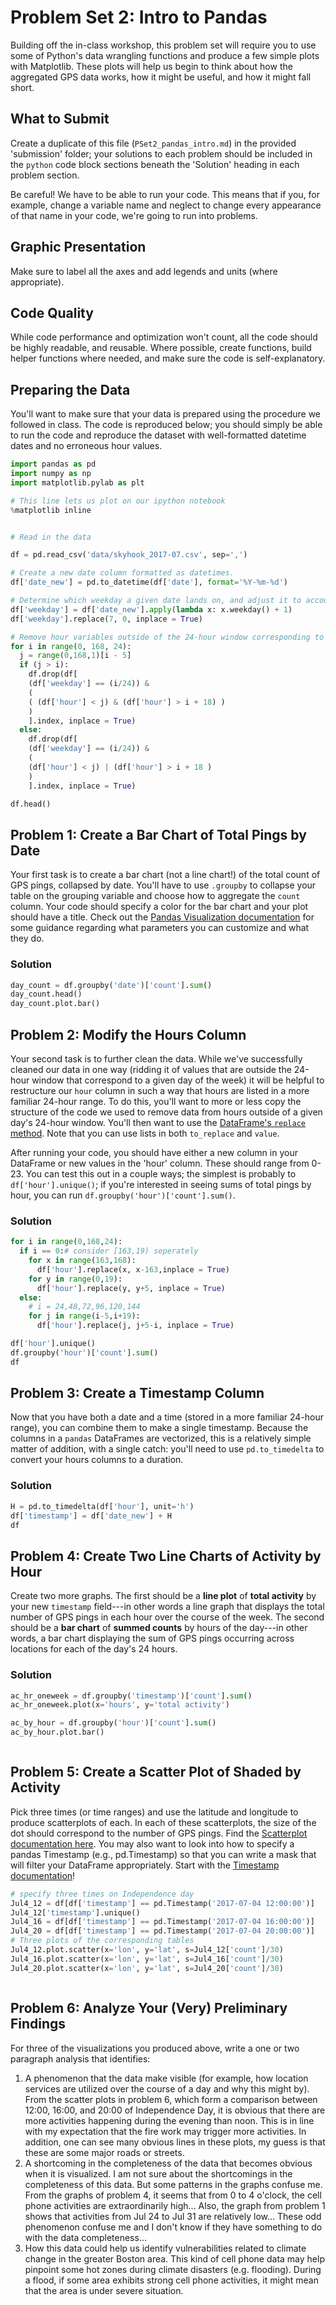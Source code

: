 # Problem Set 2: Intro to Pandas

Building off the in-class workshop, this problem set will require you to use some of Python's data wrangling functions and produce a few simple plots with Matplotlib. These plots will help us begin to think about how the aggregated GPS data works, how it might be useful, and how it might fall short.

## What to Submit

Create a duplicate of this file (`PSet2_pandas_intro.md`) in the provided 'submission' folder; your solutions to each problem should be included in the `python` code block sections beneath the 'Solution' heading in each problem section.

Be careful! We have to be able to run your code. This means that if you, for example, change a variable name and neglect to change every appearance of that name in your code, we're going to run into problems.

## Graphic Presentation

Make sure to label all the axes and add legends and units (where appropriate).

## Code Quality

While code performance and optimization won't count, all the code should be highly readable, and reusable. Where possible, create functions, build helper functions where needed, and make sure the code is self-explanatory.

## Preparing the Data

You'll want to make sure that your data is prepared using the procedure we followed in class. The code is reproduced below; you should simply be able to run the code and reproduce the dataset with well-formatted datetime dates and no erroneous hour values.

```python
import pandas as pd
import numpy as np
import matplotlib.pylab as plt

# This line lets us plot on our ipython notebook
%matplotlib inline


# Read in the data

df = pd.read_csv('data/skyhook_2017-07.csv', sep=',')

# Create a new date column formatted as datetimes.
df['date_new'] = pd.to_datetime(df['date'], format='%Y-%m-%d')

# Determine which weekday a given date lands on, and adjust it to account for the fact that '0' in our hours field corresponds to Sunday, but .weekday() returns 0 for Monday.
df['weekday'] = df['date_new'].apply(lambda x: x.weekday() + 1)
df['weekday'].replace(7, 0, inplace = True)

# Remove hour variables outside of the 24-hour window corresponding to the day of the week a given date lands on.
for i in range(0, 168, 24):
  j = range(0,168,1)[i - 5]
  if (j > i):
    df.drop(df[
    (df['weekday'] == (i/24)) &
    (
    ( (df['hour'] < j) & (df['hour'] > i + 18) )
    )
    ].index, inplace = True)
  else:
    df.drop(df[
    (df['weekday'] == (i/24)) &
    (
    (df['hour'] < j) | (df['hour'] > i + 18 )
    )
    ].index, inplace = True)

df.head()
```

## Problem 1: Create a Bar Chart of Total Pings by Date

Your first task is to create a bar chart (not a line chart!) of the total count of GPS pings, collapsed by date. You'll have to use `.groupby` to collapse your table on the grouping variable and choose how to aggregate the `count` column. Your code should specify a color for the bar chart and your plot should have a title. Check out the [Pandas Visualization documentation](https://pandas.pydata.org/pandas-docs/stable/visualization.html) for some guidance regarding what parameters you can customize and what they do.

### Solution

```python
day_count = df.groupby('date')['count'].sum()
day_count.head()
day_count.plot.bar()

```

## Problem 2: Modify the Hours Column

Your second task is to further clean the data. While we've successfully cleaned our data in one way (ridding it of values that are outside the 24-hour window that correspond to a given day of the week) it will be helpful to restructure our `hour` column in such a way that hours are listed in a more familiar 24-hour range. To do this, you'll want to more or less copy the structure of the code we used to remove data from hours outside of a given day's 24-hour window. You'll then want to use the [DataFrame's `replace` method](https://pandas.pydata.org/pandas-docs/stable/generated/pandas.DataFrame.replace.html). Note that you can use lists in both `to_replace` and `value`.

After running your code, you should have either a new column in your DataFrame or new values in the 'hour' column. These should range from 0-23. You can test this out in a couple ways; the simplest is probably to `df['hour'].unique()`; if you're interested in seeing sums of total pings by hour, you can run `df.groupby('hour')['count'].sum()`.

### Solution

```python
for i in range(0,168,24):
  if i == 0:# consider [163,19) seperately
    for x in range(163,168):
      df['hour'].replace(x, x-163,inplace = True)
    for y in range(0,19):
      df['hour'].replace(y, y+5, inplace = True)    
  else:
    # i = 24,48,72,96,120,144
    for j in range(i-5,i+19):
      df['hour'].replace(j, j+5-i, inplace = True)

df['hour'].unique()
df.groupby('hour')['count'].sum()
df
```

## Problem 3: Create a Timestamp Column

Now that you have both a date and a time (stored in a more familiar 24-hour range), you can combine them to make a single timestamp. Because the columns in a `pandas` DataFrames are vectorized, this is a relatively simple matter of addition, with a single catch: you'll need to use `pd.to_timedelta` to convert your hours columns to a duration.

### Solution

```python
H = pd.to_timedelta(df['hour'], unit='h')
df['timestamp'] = df['date_new'] + H
df
```

## Problem 4: Create Two Line Charts of Activity by Hour

Create two more graphs. The first should be a **line plot** of **total activity** by your new `timestamp` field---in other words a line graph that displays the total number of GPS pings in each hour over the course of the week. The second should be a **bar chart** of **summed counts** by hours of the day---in other words, a bar chart displaying the sum of GPS pings occurring across locations for each of the day's 24 hours.

### Solution

```python
ac_hr_oneweek = df.groupby('timestamp')['count'].sum()
ac_hr_oneweek.plot(x='hours', y='total activity')

ac_by_hour = df.groupby('hour')['count'].sum()
ac_by_hour.plot.bar()



```

## Problem 5: Create a Scatter Plot of Shaded by Activity

Pick three times (or time ranges) and use the latitude and longitude to produce scatterplots of each. In each of these scatterplots, the size of the dot should correspond to the number of GPS pings. Find the [Scatterplot documentation here](http://pandas.pydata.org/pandas-docs/version/0.19.1/visualization.html#scatter-plot). You may also want to look into how to specify a pandas Timestamp (e.g., pd.Timestamp) so that you can write a mask that will filter your DataFrame appropriately. Start with the [Timestamp documentation](https://pandas.pydata.org/pandas-docs/stable/timeseries.html#timestamps-vs-time-spans)!

```python
# specify three times on Independence day
Jul4_12 = df[df['timestamp'] == pd.Timestamp('2017-07-04 12:00:00')]
Jul4_12['timestamp'].unique()
Jul4_16 = df[df['timestamp'] == pd.Timestamp('2017-07-04 16:00:00')]
Jul4_20 = df[df['timestamp'] == pd.Timestamp('2017-07-04 20:00:00')]
# Three plots of the corresponding tables
Jul4_12.plot.scatter(x='lon', y='lat', s=Jul4_12['count']/30)
Jul4_16.plot.scatter(x='lon', y='lat', s=Jul4_16['count']/30)
Jul4_20.plot.scatter(x='lon', y='lat', s=Jul4_20['count']/30)



```

## Problem 6: Analyze Your (Very) Preliminary Findings

For three of the visualizations you produced above, write a one or two paragraph analysis that identifies:

1. A phenomenon that the data make visible (for example, how location services are utilized over the course of a day and why this might by).
   From the scatter plots in problem 6, which form a comparison between 12:00, 16:00, and 20:00 of Independence Day, it is obvious that there are more activities happening during the evening than noon. This is in line with my expectation that the fire work may trigger more activities. In addition, one can see many obvious lines in these plots, my guess is that these are some major roads or streets.
2. A shortcoming in the completeness of the data that becomes obvious when it is visualized.
   I am not sure about the shortcomings in the completeness of this data. But some patterns in the graphs confuse me. From the graphs of problem 4, it seems that from 0 to 4 o'clock, the cell phone activities are extraordinarily high... Also, the graph from problem 1 shows that activities from Jul 24 to Jul 31 are relatively low... These odd phenomenon confuse me and I don't know if they have something to do with the data completeness...
3. How this data could help us identify vulnerabilities related to climate change in the greater Boston area.
   This kind of cell phone data may help pinpoint some hot zones during climate disasters (e.g. flooding). During a flood, if some area exhibits strong cell phone activities, it might mean that the area is under severe situation.
